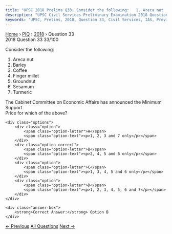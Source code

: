 ```yaml
---
title: "UPSC 2018 Prelims Q33: Consider the following:   1. Areca nut   2. Barley   3. Coff..."
description: "UPSC Civil Services Preliminary Examination 2018 Question 33 with options and answer"
keywords: "UPSC, Prelims, 2018, Question 33, Civil Services, IAS, Previous Year Questions"
---
```


<nav class="breadcrumb">
    <a href="../../">Home</a>
    <span>›</span>
    <a href="../">PIQ</a>
    <span>›</span>
    <a href="./">2018</a>
    <span>›</span>
    <span>Question 33</span>
</nav>

<div class="question-header">
    <div class="question-meta">
        <span class="year-badge">2018</span>
        <span class="question-number">Question 33</span>
        <span class="progress">33/100</span>
    </div>
    <div class="progress-bar">
        <div class="progress-fill" style="width: 33.0%"></div>
    </div>
</div>

<div class="question-content">
    <div class="question-text">
        <p>Consider the following:</p>
<ol>
<li>Areca nut</li>
<li>Barley</li>
<li>Coffee</li>
<li>Finger millet</li>
<li>Groundnut</li>
<li>Sesamum</li>
<li>Turmeric</li>
</ol>
<p>The Cabinet Committee on Economic Affairs has announced the Minimum Support<br />
Price for which of the above?</p>
    </div>
    
    <div class="options">
        <div class="option">
            <span class="option-letter">A</span>
            <span class="option-text"><p>1, 2, 3 and 7 only</p></span>
        </div>
        <div class="option correct">
            <span class="option-letter">B</span>
            <span class="option-text"><p>2, 4, 5 and 6 only</p></span>
        </div>
        <div class="option">
            <span class="option-letter">C</span>
            <span class="option-text"><p>1, 3, 4, 5 and 6 only</p></span>
        </div>
        <div class="option">
            <span class="option-letter">D</span>
            <span class="option-text"><p>1, 2, 3, 4, 5, 6 and 7</p></span>
        </div>
    </div>

    <div class="answer-box">
        <strong>Correct Answer:</strong> Option B
    </div>
</div>

<div class="question-nav">
    <a href="../q032-right-to-privacy-is-protected-as-an-intrinsic-part/" class="nav-btn prev">← Previous</a>
    <a href="../" class="nav-btn center">All Questions</a>
    <a href="../q034-in-which-one-of-the-following-state-pakhui-wildlif/" class="nav-btn next">Next →</a>
</div>
